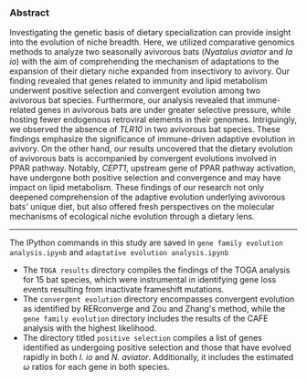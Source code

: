 ### Abstract
Investigating the genetic basis of dietary specialization can provide insight into the evolution of niche breadth. Here, we utilized comparative genomics methods to analyze two seasonally avivorous bats (*Nyatalus aviator* and *Ia io*) with the aim of comprehending the mechanism of adaptations to the expansion of their dietary niche expanded from insectivory to avivory. Our finding revealed that genes related to immunity and lipid metabolism underwent positive selection and convergent evolution among two avivorous bat species. Furthermore, our analysis revealed that immune-related genes in avivorous bats are under greater selective pressure, while hosting fewer endogenous retroviral elements in their genomes. Intriguingly, we observed the absence of *TLR10* in two avivorous bat species. These findings emphasize the significance of immune-driven adaptive evolution in avivory. On the other hand, our results uncovered that the dietary evolution of avivorous bats is accompanied by convergent evolutions involved in PPAR pathway. Notably, *CEPT1*, upstream gene of PPAR pathway activation, have undergone both positive selection and convergence and may have impact on lipid metabolism. These findings of our research not only deepened comprehension of the adaptive evolution underlying avivorous bats' unique diet, but also offered fresh perspectives on the molecular mechanisms of ecological niche evolution through a dietary lens.

---------
The IPython commands in this study are saved in `gene family evolution analysis.ipynb` and `adaptative evolution analysis.ipynb`


+ The `TOGA results` directory compiles the findings of the TOGA analysis for 15 bat species, which were instrumental in identifying gene loss events resulting from inactivate frameshift mutations.
+ The `convergent evolution` directory encompasses convergent evolution as identified by RERconverge and Zou and Zhang's method, while the `gene family evolution` directory includes the results of the CAFE analysis with the highest likelihood.
+ The directory titled `positive selection` compiles a list of genes identified as undergoing positive selection and those that have evolved rapidly in both *I. io* and *N. aviator*. Additionally, it includes the estimated $\omega$ ratios for each gene in both species.

